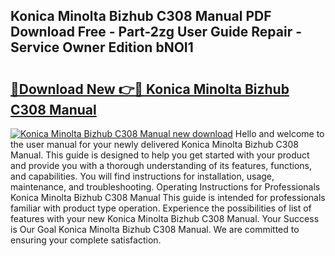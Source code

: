 ## Konica Minolta Bizhub C308 Manual PDF Download Free - Part-2zg User Guide Repair - Service Owner Edition bNOI1

# <h2><a href="http://bc98251.oget.top/?id=Konica+Minolta+Bizhub+C308+Manual">🔗Download New 👉🔴 Konica Minolta Bizhub C308 Manual</a></h2>

[![Konica Minolta Bizhub C308 Manual new download](https://i.imgur.com/5g1atiW.png)](http://bc98251.oget.top/?id=Konica+Minolta+Bizhub+C308+Manual)
Hello and welcome to the user manual for your newly delivered Konica Minolta Bizhub C308 Manual. This guide is designed to help you get started with your product and provide you with a thorough understanding of its features, functions, and capabilities. You will find instructions for installation, usage, maintenance, and troubleshooting. Operating Instructions for Professionals Konica Minolta Bizhub C308 Manual This guide is intended for professionals familiar with product type operation. Experience the possibilities of list of features with your new Konica Minolta Bizhub C308 Manual. Your Success is Our Goal Konica Minolta Bizhub C308 Manual. We are committed to ensuring your complete satisfaction.
